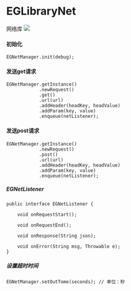 # EGLibraryNet
网络库
[![](https://jitpack.io/v/xiao2ge/EGLibraryNet.svg)](https://jitpack.io/#xiao2ge/EGLibraryNet)

#### 初始化
```
EGNetManager.init(debug);
```

#### 发送get请求
```
EGNetManager.getInstance()
            .newRequest()
            .get()
            .url(url)
            .addHeader(headKey, headValue)
            .addParam(key, value)
            .enqueue(netListener);
```

#### 发送post请求
```
EGNetManager.getInstance()
            .newRequest()
            .post()
            .url(url)
            .addHeader(headKey, headValue)
            .addParam(key, value)
            .enqueue(netListener);
```

##### EGNetListener
```
public interface EGNetListener {

    void onRequestStart();

    void onRequestEnd();

    void onResponse(String json);

    void onError(String msg, Throwable e);
}
```

##### 设置超时时间
```
EGNetManager.setOutTome(seconds); // 单位：秒
```
